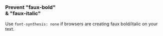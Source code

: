 ### Prevent "faux-bold" <br>& "faux-italic"

Use `font-synthesis: none` if browsers are creating faux bold/italic on your text.
